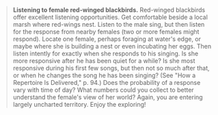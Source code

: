 > **Listening to female red-winged blackbirds.** Red-winged blackbirds
> offer excellent listening opportunities. Get comfortable beside a
> local marsh where red-wings nest. Listen to the male sing, but then
> listen for the response from nearby females (two or more females might
> respond). Locate one female, perhaps foraging at water's edge, or
> maybe where she is building a nest or even incubating her eggs. Then
> listen intently for exactly when she responds to his singing. Is she
> more responsive after he has been quiet for a while? Is she most
> responsive during his first few songs, but then not so much after
> that, or when he changes the song he has been singing? (See "How a
> Repertoire Is Delivered," p. 94.) Does the probability of a response
> vary with time of day? What numbers could you collect to better
> understand the female's view of her world? Again, you are entering
> largely uncharted territory. Enjoy the exploring!
